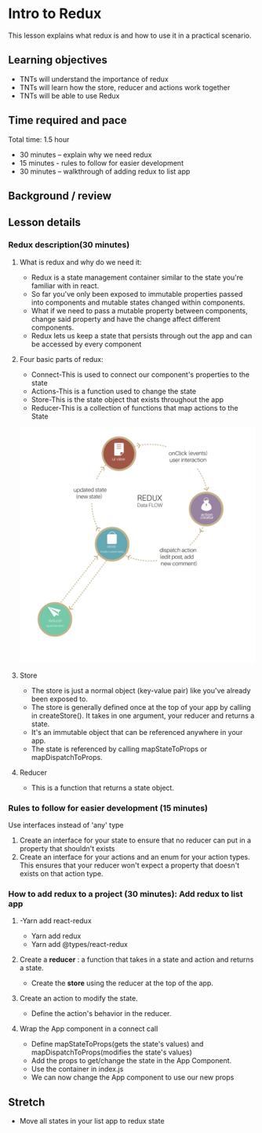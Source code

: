 # Intro to Redux

This lesson explains what redux is and how to use it in a practical scenario.

## Learning objectives

* TNTs will understand the importance of redux
* TNTs will learn how the store, reducer and actions work together
* TNTs will be able to use Redux

## Time required and pace

Total time: 1.5 hour

* 30 minutes – explain why we need redux
* 15 minutes - rules to follow for easier development
* 30 minutes – walkthrough of adding redux to list app

## Background / review

## Lesson details

### Redux description(30 minutes)

1. What is redux and why do we need it:
   * Redux is a state management container similar to the state you're familiar with in react. 
   * So far you've only been exposed to immutable properties passed into components and mutable states changed within components.
   * What if we need to pass a mutable property between components, change said property and have the change affect different components.
   * Redux lets us keep a state that persists through out the app and can be accessed by every component

2. Four basic parts of redux:
    * Connect-This is used to connect our component's properties to the state
    * Actions-This is a function used to change the state
    * Store-This is the state object that exists throughout the app
    * Reducer-This is a collection of functions that map actions to the State

    ![ReduxDataFlow](./redux-data-flow.png)

3. Store
    * The store is just a normal object (key-value pair) like you've already been exposed to.
    * The store is generally defined once at the top of your app by calling in createStore(). It takes in one argument, your reducer and returns a state.
    * It's an immutable object that can be referenced anywhere in your app.
    * The state is referenced by calling mapStateToProps or mapDispatchToProps.

4. Reducer
   * This is a function that returns a state object.

### Rules to follow for easier development (15 minutes)

Use interfaces instead of 'any' type

1. Create an interface for your state to ensure that no reducer can put in a property that shouldn't exists
2. Create an interface for your actions and an enum for your action types. This ensures that your reducer won't expect a property that doesn't exists on that action type.

### How to add redux to a project (30 minutes): Add redux to list app

1. -Yarn add react-redux
   * Yarn add redux
   * Yarn add @types/react-redux

2. Create a **reducer** : a function that takes in a state and action and returns a state.
   * Create the **store** using the reducer at the top of the app.

3. Create an action to modify the state.
   * Define the action's behavior in the reducer.

4. Wrap the App component in a connect call
   * Define mapStateToProps(gets the state's values) and mapDispatchToProps(modifies the state's values)
   * Add the props to get/change the state in the App Component.
   * Use the container in index.js
   * We can now change the App component to use our new props

## Stretch

* Move all states in your list app to redux state
